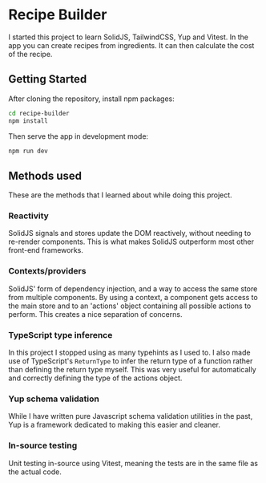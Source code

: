 # Recipe Builder

I started this project to learn SolidJS, TailwindCSS, Yup and Vitest. In the app you can create recipes from ingredients. It can then calculate the cost of the recipe.

## Getting Started

After cloning the repository, install npm packages:

```bash
cd recipe-builder
npm install
```

Then serve the app in development mode:

```bash
npm run dev
```

## Methods used

These are the methods that I learned about while doing this project.

### Reactivity

SolidJS signals and stores update the DOM reactively, without needing to re-render components. 
This is what makes SolidJS outperform most other front-end frameworks.

### Contexts/providers

SolidJS' form of dependency injection, and a way to access the same store from multiple components.
By using a context, a component gets access to the main store and to an 'actions' object containing all possible actions to perform.
This creates a nice separation of concerns.

### TypeScript type inference

In this project I stopped using as many typehints as I used to.
I also made use of TypeScript's `ReturnType` to infer the return type of a function rather than defining the return type myself.
This was very useful for automatically and correctly defining the type of the actions object.

### Yup schema validation

While I have written pure Javascript schema validation utilities in the past, Yup is a framework dedicated to making this easier and cleaner.

### In-source testing

Unit testing in-source using Vitest, meaning the tests are in the same file as the actual code.
